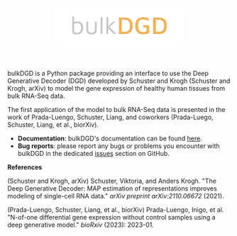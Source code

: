 <h1 align="center">
<img src="./branding/bulkdgd_logo.png" width="300">
</h1><br>

bulkDGD is a Python package providing an interface to use the Deep Generative Decoder (DGD) developed by Schuster and Krogh (Schuster and Krogh, arXiv) to model the gene expression of healthy human tissues from bulk RNA-Seq data.

The first application of the model to bulk RNA-Seq data is presented in the work of Prada-Luengo, Schuster, Liang, and coworkers (Prada-Luego, Schuster, Liang, et al., biorXiv).

* **Documentation**: bulkDGD's documentation can be found [here](https://bulkdgd.readthedocs.io/en/latest/).
* **Bug reports**: please report any bugs or problems you encounter with bulkDGD in the dedicated [issues](https://github.com/Center-for-Health-Data-Science/bulkDGD/issues) section on GitHub.

**References**

(Schuster and Krogh, arXiv) Schuster, Viktoria, and Anders Krogh. "The Deep Generative Decoder: MAP estimation of representations improves modeling of single-cell RNA data." *arXiv preprint arXiv:2110.06672* (2021).

(Prada-Luengo, Schuster, Liang, et al., biorXiv) Prada-Luengo, Inigo, et al. "N-of-one differential gene expression without control samples using a deep generative model." *bioRxiv* (2023): 2023-01.
